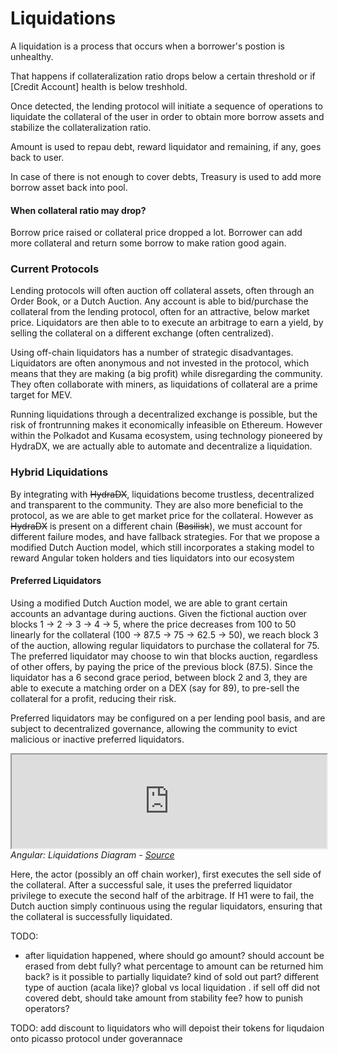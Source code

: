 # Liquidations

A liquidation is a process that occurs when a borrower's postion is unhealthy.

That happens if collateralization ratio drops below a certain threshold or if [Credit Account] health is below treshhold. 

Once detected, the lending protocol will initiate a sequence of operations to liquidate the collateral of the user in order to obtain more borrow assets and stabilize the collateralization ratio.

Amount is used to repau debt, reward liquidator and remaining, if any, goes back to user.

In case of there is not enough to cover debts, Treasury is used to add more borrow asset back into pool.

#### When collateral ratio may drop?


Borrow price raised or collateral price dropped a lot. Borrower can add more collateral and return some borrow to make ration good again.


### Current Protocols

Lending protocols will often auction off collateral assets, often through an Order Book, or a Dutch Auction. Any account is able to bid/purchase the collateral from the lending protocol, often for an attractive, below market price. Liquidators are then able to to execute an arbitrage to earn a yield, by selling the collateral on a different exchange (often centralized).


Using off-chain liquidators has a number of strategic disadvantages. Liquidators are often anonymous and not invested in the protocol, which means that they are making (a big profit) while disregarding the community. They often collaborate with miners, as liquidations of collateral are a prime target for MEV.


Running liquidations through a decentralized exchange is possible, but the risk of frontrunning makes it economically infeasible on Ethereum. However within the Polkadot and Kusama ecosystem, using technology pioneered by HydraDX, we are actually able to automate and decentralize a liquidation.


### Hybrid Liquidations

By integrating with ~~HydraDX~~, liquidations become trustless, decentralized and transparent to the community. They are also more beneficial to the protocol, as we are able to get market price for the collateral. However as ~~HydraDX~~ is present on a different chain (~~Basilisk~~), we must account for different failure modes, and have fallback strategies. For that we propose a modified Dutch Auction model, which still incorporates a staking model to reward Angular token holders and ties liquidators into our ecosystem


#### Preferred Liquidators

Using a modified Dutch Auction model, we are able to grant certain accounts an advantage during auctions. Given the fictional auction over blocks 1 -> 2 -> 3 -> 4 -> 5, where the price decreases from 100 to 50 linearly for the collateral (100 -> 87.5 -> 75 -> 62.5 -> 50), we reach block 3 of the auction, allowing regular liquidators to purchase the collateral for 75. The preferred liquidator may choose to win that blocks auction, regardless of other offers, by paying the price of the previous block (87.5). Since the liquidator has a 6 second grace period, between block 2 and 3, they are able to execute a matching order on a DEX (say for 89), to pre-sell the collateral for a profit, reducing their risk.

Preferred liquidators may be configured on a per lending pool basis, and are subject to decentralized governance, allowing the community to evict malicious or inactive preferred liquidators.


*<iframe width="100%" src="https://viewer.diagrams.net/?tags=%7B%7D&highlight=0000ff&edit=_blank&layers=1&nav=1&title=dutch-auction-pl.drawio#R7Vlbb9owFP41eezk3Lg8tsDaaZ2G1Enr%2BmaS08RSEiPHgdBfP4c4JLahNwFh0hAP9ufjS75zzucTsNxJWt4yvIx%2F0BASy0FhablTy3Fsz3Gs6ovCjUTGtkQiRkKJtcADeQEJIokWJIRcMeSUJpwsVTCgWQYBVzDMGF2rZs80UXdd4ggM4CHAiYn%2BJiGPa3Tkoxa%2FAxLFzc42kiMpbowlkMc4pOsO5M4sd8Io5XUrLSeQVOw1vNTzvh4Y3R2MQcbfMwHT1eqq8O%2Fjpzz%2FvvjGnvJn90qussJJIR9YHpZvGgYgC68rIkUvSHCek8Byb2KeJgKwRZPRIguh2gSJHoSCPjmZMh7TiGY4mbXojXlueYhqageQT3ELNAXONsKAQYI5WamewdLB0c5uN3VOidjCQTIaPekIGYojpC6Q04IFIOd0eXx9Gc%2FT1uGYRcCNdUSj8zAttPXSBzzmGB77RVIwvSbIvMcLkY7CQ5CTF7zYDiHVeTghUVZ5VjgDmABWwDgR4X8tB1IShgfc9lpAyXSUm7ZJUC0P5XG8rDD7URp9g0bb4FCN7HVMODwscVCNroXcqUweDOt3PHKpRqQWoOtWdwYSijuSM0AnomhgUGSKQ88U2YOeORoaHLmXxtFOsPriaGRw5F0aR67TM0djgyP%2F0jjyUM8cNSVhh6TrgFNmECUqrWXVLNKkNmivte2VOKc54YRW19uCck7TPfcepxqhtOAJyWCyqzPRcVh2bS1dbZNm96w0uwbNBsPHrgmhJPyxsRbtP1X7i6t95OC07FhON53OHJiohbaFTI1lgpBHeaZtp17Yb7rtUtve5i231jXiO2K0LgLfvlxPXfP6anCNP1nzast4%2FnlrXtszQvLnIgcmaHHQnJHggupfmT0XXwDbZgU8nT32ful4eoW352YenlUOzTL4bHJon0gO0cXJYRONp9bDXaGnF8cfVURbk0QHnVkSzTePWQlBwStJvDPfZXvTw8G%2Foofma8r%2FsufoeT48U5rr2fnZNPfG2nWk3zMH0lyECd50zJaVQX74wI62T1PyHzqXYT9U7EWjPsFxNcd8S%2B1ozp506UtzRr1rjui2v%2BzX%2FLd%2FkLizvw%3D%3D"></iframe>*
*Angular: Liquidations Diagram - [Source](https://viewer.diagrams.net/?tags=%7B%7D&highlight=0000ff&edit=_blank&layers=1&nav=1&title=dutch-auction-pl.drawio#R7Vlbb9owFP41eezk3Lg8tsDaaZ2G1Enr%2BmaS08RSEiPHgdBfP4c4JLahNwFh0hAP9ufjS75zzucTsNxJWt4yvIx%2F0BASy0FhablTy3Fsz3Gs6ovCjUTGtkQiRkKJtcADeQEJIokWJIRcMeSUJpwsVTCgWQYBVzDMGF2rZs80UXdd4ggM4CHAiYn%2BJiGPa3Tkoxa%2FAxLFzc42kiMpbowlkMc4pOsO5M4sd8Io5XUrLSeQVOw1vNTzvh4Y3R2MQcbfMwHT1eqq8O%2Fjpzz%2FvvjGnvJn90qussJJIR9YHpZvGgYgC68rIkUvSHCek8Byb2KeJgKwRZPRIguh2gSJHoSCPjmZMh7TiGY4mbXojXlueYhqageQT3ELNAXONsKAQYI5WamewdLB0c5uN3VOidjCQTIaPekIGYojpC6Q04IFIOd0eXx9Gc%2FT1uGYRcCNdUSj8zAttPXSBzzmGB77RVIwvSbIvMcLkY7CQ5CTF7zYDiHVeTghUVZ5VjgDmABWwDgR4X8tB1IShgfc9lpAyXSUm7ZJUC0P5XG8rDD7URp9g0bb4FCN7HVMODwscVCNroXcqUweDOt3PHKpRqQWoOtWdwYSijuSM0AnomhgUGSKQ88U2YOeORoaHLmXxtFOsPriaGRw5F0aR67TM0djgyP%2F0jjyUM8cNSVhh6TrgFNmECUqrWXVLNKkNmivte2VOKc54YRW19uCck7TPfcepxqhtOAJyWCyqzPRcVh2bS1dbZNm96w0uwbNBsPHrgmhJPyxsRbtP1X7i6t95OC07FhON53OHJiohbaFTI1lgpBHeaZtp17Yb7rtUtve5i231jXiO2K0LgLfvlxPXfP6anCNP1nzast4%2FnlrXtszQvLnIgcmaHHQnJHggupfmT0XXwDbZgU8nT32ful4eoW352YenlUOzTL4bHJon0gO0cXJYRONp9bDXaGnF8cfVURbk0QHnVkSzTePWQlBwStJvDPfZXvTw8G%2Foofma8r%2FsufoeT48U5rr2fnZNPfG2nWk3zMH0lyECd50zJaVQX74wI62T1PyHzqXYT9U7EWjPsFxNcd8S%2B1ozp506UtzRr1rjui2v%2BzX%2FLd%2FkLizvw%3D%3D)*


Here, the actor (possibly an off chain worker), first executes the sell side of the collateral. After a successful sale, it uses the preferred liquidator privilege to execute the second half of the arbitrage. If H1 were to fail, the Dutch auction simply continuous using the regular liquidators, ensuring that the collateral is successfully liquidated.


TODO:

* after liquidation happened, where should go amount? should account be erased from debt fully? what percentage to amount can be returned him back? is it possible to partially liquidate? kind of sold out part? different type of auction (acala like)? global vs local liquidation . if sell off did not covered debt, should take amount from stability fee? how to punish operators?

TODO: add discount to liquidators who will depoist their tokens for liqudaion onto picasso protocol under goverannace 